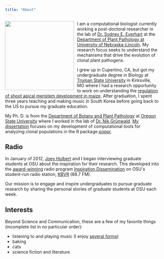 ```yaml
---
title: "About"
---
```


<img src="/images/meep.jpg" width=225 align="left" style="margin:0px 10px 0px 0px"> I am a computational biologist currently working a post-doctoral researcher in the lab of [Dr. Sydney E. Everhart][see] at the [Department of Plant Pathology at University of Nebraska-Lincoln][unl]. My research focus seeks to understand the mechanisms that drive the evolution of clonal plant pathogens. 

I grew up in Cupertino, CA, but got my undergraduate degree in Biology at [Truman State University][tsu] in Kirksville, MO where I had a research opportunity to work on understanding the [regulation of shoot apical meristem development in maize][1]. After graduation, I spent three years teaching and making music in South Korea before going back to the US to pursue my graduate education.

My Ph. D. is from the [Department of Botany and Plant Pathology][bpp] at [Oregon State University][osu] where I worked in the lab of [Dr. Nik Grünwald][nik]. [My dissertation][diss] focuses on my development of computational tools for analyzing clonal populations in the R package [*poppr*][poppr].


Radio
-----

In January of 2012, [Joey Hulbert][joey] and I began interviewing graduate
students at OSU about the inspiration for their research. This developed into
the [award-winning][awd] radio program [Inspiration Dissemination][id] on OSU's
student-run radio station, [KBVR][kbvr] (88.7 FM).

Our mission is to engage and inspire undergraduates to pursue graduate research
by sharing the personal stories of graduate students at OSU each week. 

Interests
----

Beyond Science and Communication, these are a few of my favorite things
(incomplete list in no particular order):

 - listening to and playing music (I enjoy [several forms][lastfm])
 - baking
 - cats
 - science fiction and literature



[1]: https://doi.org/10.1534/genetics.106.066472
[bpp]: http://bpp.oregonstate.edu/
[osu]: http://oregonstate.edu/
[poppr]: https://github.com/grunwaldlab/poppr#readme
[awd]: http://blogs.oregonstate.edu/muatosu/2014/03/10/oregon-state-universitys-kbvr-fm-wins-national-award/
[id]:  http://blogs.oregonstate.edu/inspiration
[kbvr]: http://www.orangemedianetwork.com/kbvr_fm/
[lastfm]: http://www.last.fm/user/DJPoopslice
[joey]: http://jmhulbert.me/
[diss]: https://zkamvar.github.io/dissertation
[see]: http://plantpathology.unl.edu/sydney-everhart
[unl]: http://plantpathology.unl.edu/
[tsu]: http://www.truman.edu/
[nik]: http://grunwaldlab.cgrb.oregonstate.edu
